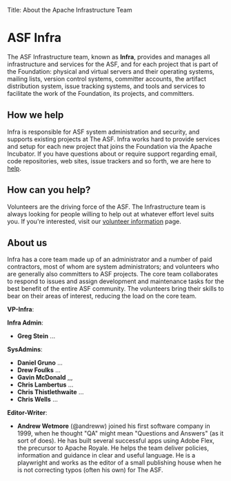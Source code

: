 Title: About the Apache Infrastructure Team

# ASF Infra
The ASF Infrastructure team, known as **Infra**, provides and manages all infrastructure and services for the ASF, and for each project that is part of the Foundation: physical and virtual servers and their operating systems, mailing lists, version control systems, committer accounts, the artifact distribution system, issue tracking systems, and tools and services to facilitate the work of the Foundation, its projects, and committers.

## How we help
Infra is responsible for ASF system administration and security, and supports existing projects at The ASF. Infra works hard to provide services and setup for each new project that joins the Foundation via the Apache Incubator. If you have questions about or require support regarding email, code repositories, web sites, issue trackers and so forth, we are here to [help](contact.html). 

## How can you help?
Volunteers are the driving force of the ASF. The Infrastructure team is always looking for people willing to help out at whatever effort level suits you. If you're interested, visit our [volunteer information](infra-volunteer.html) page.

## About us
Infra has a core team made up of an administrator and a number of paid contractors, most of whom are system administrators; and volunteers who are generally also committers to ASF projects. The core team collaborates to respond to issues and assign development and maintenance tasks for the best benefit of the entire ASF community. The volunteers bring their skills to bear on their areas of interest, reducing the load on the core team.

**VP-Infra**:

**Infra Admin**:

  - **Greg Stein** ...

**SysAdmins**:

  - **Daniel Gruno** ...
  - **Drew Foulks** ...
  - **Gavin McDonald** ,,,
  - **Chris Lambertus** ...
  - **Chris Thistlethwaite** ...
  - **Chris Wells** ...


**Editor-Writer**: 

  - **Andrew Wetmore** (@andreww) joined his first software company in 1999, when he thought "QA" might mean "Questions and Answers" (as it sort of does). He has built several successful apps using Adobe Flex, the precursor to Apache Royale. He helps the team deliver policies, information and guidance in clear and useful language. He is a playwright and works as the editor of a small publishing house when he is not correcting typos (often his own) for The ASF.
